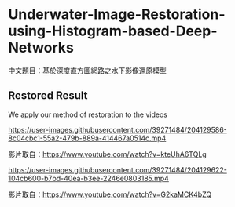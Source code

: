 # Underwater-Image-Restoration-using-Histogram-based-Deep-Networks
中文題目：基於深度直方圖網路之水下影像還原模型

## Restored Result
We apply our method of restoration to the videos

https://user-images.githubusercontent.com/39271484/204129586-8c04cbc1-55a2-479b-889a-414467a0514c.mp4

影片取自：https://www.youtube.com/watch?v=kteUhA6TQLg


https://user-images.githubusercontent.com/39271484/204129622-104cb600-b7bd-40ea-b3ee-2246e0803185.mp4

影片取自：https://www.youtube.com/watch?v=G2kaMCK4bZQ
